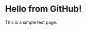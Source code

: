 <!DOCTYPE html>
<html>
<head>
  <title>Hello GitHub</title>
</head>
<body>
  <h1>Hello from GitHub!</h1>
  <p>This is a simple test page.</p>
</body>
</html>
